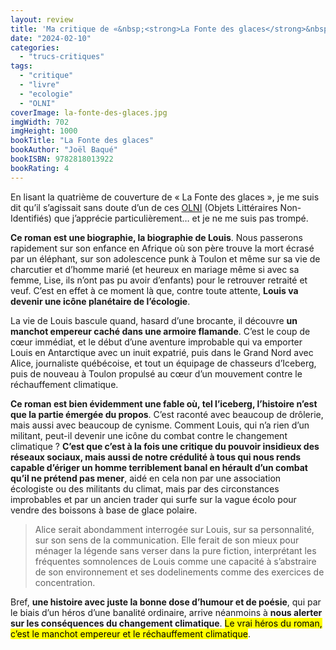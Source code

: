 ```yaml
---
layout: review
title: 'Ma critique de «&nbsp;<strong>La Fonte des glaces</strong>&nbsp;» de <em>Joël Baqué</em>'
date: "2024-02-10"
categories: 
  - "trucs-critiques"
tags: 
  - "critique"
  - "livre"
  - "ecologie"
  - "OLNI"
coverImage: la-fonte-des-glaces.jpg
imgWidth: 702
imgHeight: 1000
bookTitle: "La Fonte des glaces"
bookAuthor: "Joël Baqué"
bookISBN: 9782818013922       
bookRating: 4
---
```


En lisant la quatrième de couverture de «&nbsp;La Fonte des glaces&nbsp;», je me suis dit qu’il s’agissait sans doute d’un de ces <a href="/tag/OLNI/"><abbr>OLNI</abbr></a> (Objets Littéraires Non-Identifiés) que j’apprécie particulièrement… et je ne me suis pas trompé.

<strong>Ce roman est une biographie, la biographie de Louis</strong>. Nous passerons rapidement sur son enfance en Afrique où son père trouve la mort écrasé par un éléphant, sur son adolescence punk à Toulon et même sur sa vie de charcutier et d’homme marié (et heureux en mariage même si avec sa femme, Lise, ils n’ont pas pu avoir d’enfants) pour le retrouver retraité et veuf. C’est en effet à ce moment là que, contre toute attente, <strong>Louis va devenir une icône planétaire de l’écologie</strong>.

La vie de Louis bascule quand, hasard d’une brocante, il découvre <strong>un manchot empereur caché dans une armoire flamande</strong>. C’est le coup de cœur immédiat, et le début d’une aventure improbable qui va emporter Louis en Antarctique avec un inuit expatrié, puis dans le Grand Nord avec Alice, journaliste québécoise, et tout un équipage de chasseurs d’Iceberg, puis de nouveau à Toulon propulsé au cœur d’un mouvement contre le réchauffement climatique.

<strong>Ce roman est bien évidemment une fable où, tel l’iceberg, l’histoire n’est que la partie émergée du propos</strong>. C’est raconté avec beaucoup de drôlerie, mais aussi avec beaucoup de cynisme. Comment Louis, qui n’a rien d’un militant, peut-il devenir une icône du combat contre le changement climatique&nbsp;? <strong>C’est que c’est à la fois une critique du pouvoir insidieux des réseaux sociaux, mais aussi de notre crédulité à tous qui nous rends capable d’ériger un homme terriblement banal en hérault d’un combat qu’il ne prétend pas mener</strong>, aidé en cela non par une association écologiste ou des militants du climat, mais par des circonstances improbables et par un ancien trader qui surfe sur la vague écolo pour vendre des boissons à base de glace polaire.

<blockquote class="citation">
  <p>Alice serait abondamment interrogée sur Louis, sur sa personnalité, sur son sens de la communication. Elle ferait de son mieux pour ménager la légende sans verser dans la pure fiction, interprétant les fréquentes somnolences de Louis comme une capacité à s’abstraire de son environnement et ses dodelinements comme des exercices de concentration.</p>
</blockquote>

Bref, <strong>une histoire avec juste la bonne dose d’humour et de poésie</strong>, qui par le biais d’un héros d’une banalité ordinaire, arrive néanmoins à <strong>nous alerter sur les conséquences du changement climatique</strong>. <mark>Le vrai héros du roman, c’est le manchot empereur et le réchauffement climatique</mark>.
